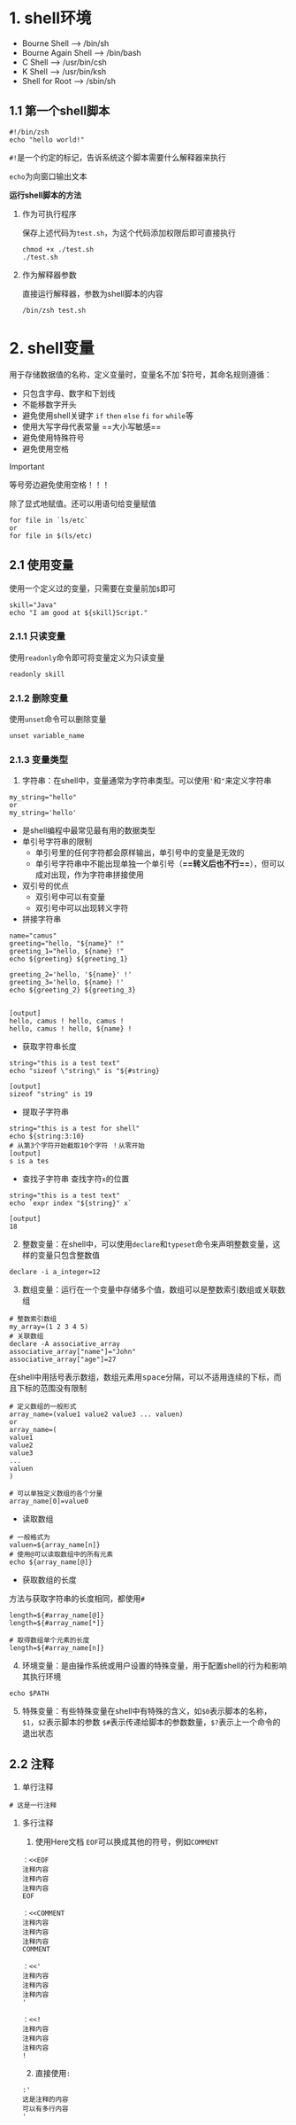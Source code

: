 # 1. shell环境

- Bourne Shell  			--> /bin/sh
- Bourne Again Shell                --> /bin/bash
- C Shell                                   --> /usr/bin/csh
- K Shell                                   --> /usr/bin/ksh
- Shell for Root                         --> /sbin/sh

## 1.1 第一个shell脚本

```shell
#!/bin/zsh
echo "hello world!"
```

`#!`是一个约定的标记，告诉系统这个脚本需要什么解释器来执行

`echo`为向窗口输出文本

**运行shell脚本的方法**

1. 作为可执行程序

   保存上述代码为`test.sh`，为这个代码添加权限后即可直接执行

   ```shell
   chmod +x ./test.sh
   ./test.sh
   ```

2. 作为解释器参数

   直接运行解释器，参数为shell脚本的内容

   ```shell
   /bin/zsh test.sh
   ```




# 2. shell变量

用于存储数据值的名称，定义变量时，变量名不加`$符号，其命名规则遵循：

- 只包含字母、数字和下划线
- 不能移数字开头
- 避免使用shell关键字 `if` `then` `else` `fi` `for` `while`等
- 使用大写字母代表常量 ==大小写敏感==
- 避免使用特殊符号
- 避免使用空格 

> [!important]
>
> 等号旁边避免使用空格！！！

除了显式地赋值。还可以用语句给变量赋值

```shell
for file in `ls/etc`
or
for file in $(ls/etc)
```

## 2.1 使用变量

使用一个定义过的变量，只需要在变量前加`$`即可

```shell
skill="Java"
echo "I am good at ${skill}Script."
```

### 2.1.1 只读变量

使用`readonly`命令即可将变量定义为只读变量

```shell
readonly skill
```

### 2.1.2 删除变量

使用`unset`命令可以删除变量

```shell
unset variable_name
```

### 2.1.3 变量类型

1. 字符串：在shell中，变量通常为字符串类型。可以使用`'`和`"`来定义字符串

```shell
my_string="hello"
or
my_string='hello'
```

   - 是shell编程中最常见最有用的数据类型
   - 单引号字符串的限制
     - 单引号里的任何字符都会原样输出，单引号中的变量是无效的
     - 单引号字符串中不能出现单独一个单引号（**==转义后也不行==**），但可以成对出现，作为字符串拼接使用
   - 双引号的优点
     - 双引号中可以有变量
     - 双引号中可以出现转义字符
   - 拼接字符串

```shell
name="camus"
greeting="hello, "${name}" !"
greeting_1="hello, ${name} !"
echo ${greeting} ${greeting_1}

greeting_2='hello, '${name}' !'
greeting_3='hello, ${name} !'
echo ${greeting_2} ${greeting_3}


[output]
hello, camus ! hello, camus !
hello, camus ! hello, ${name} !
```

   - 获取字符串长度

```shell
string="this is a test text"
echo "sizeof \"string\" is "${#string}

[output]
sizeof "string" is 19
```

   - 提取子字符串

```shell
string="this is a test for shell"
echo ${string:3:10}
# 从第3个字符开始截取10个字符 ！从零开始
[output]
s is a tes
```

   - 查找子字符串 查找字符`x`的位置

```shell
string="this is a test text"
echo `expr index "${string}" x`

[output]
18
```

2. 整数变量：在shell中，可以使用`declare`和`typeset`命令来声明整数变量，这样的变量只包含整数值

```shell
declare -i a_integer=12
```

3. 数组变量：运行在一个变量中存储多个值，数组可以是整数索引数组或关联数组

```shell
# 整数索引数组
my_array=(1 2 3 4 5)
# 关联数组
declare -A associative_array
associative_array["name"]="John"
associative_array["age"]=27
```

在shell中用括号表示数组，数组元素用<kbd>space</kbd>分隔，可以不适用连续的下标，而且下标的范围没有限制

```shell
# 定义数组的一般形式
array_name=(value1 value2 value3 ... valuen)
or
array_name=(
value1
value2
value3
...
valuen
)

# 可以单独定义数组的各个分量
array_name[0]=value0
```

- 读取数组

```shell
# 一般格式为
valuen=${array_name[n]}
# 使用@可以读取数组中的所有元素
echo ${array_name[@]}
```

- 获取数组的长度

方法与获取字符串的长度相同，都使用`#`

```shell
length=${#array_name[@]}
length=${#array_name[*]}

# 取得数组单个元素的长度
length=${#array_name[n]}
```



4. 环境变量：是由操作系统或用户设置的特殊变量，用于配置shell的行为和影响其执行环境

```shell
echo $PATH
```

5. 特殊变量：有些特殊变量在shell中有特殊的含义，如`$0`表示脚本的名称，`$1`，`$2`表示脚本的参数 `$#`表示传递给脚本的参数数量，`$?`表示上一个命令的退出状态

## 2.2 注释

1. 单行注释

```shell
# 这是一行注释
```

1. 多行注释

   1. 使用Here文档 `EOF`可以换成其他的符号，例如`COMMENT`

   ```shell
   ：<<EOF
   注释内容
   注释内容
   注释内容
   EOF
   
   ：<<COMMENT
   注释内容
   注释内容
   注释内容
   COMMENT
   
   ：<<'
   注释内容
   注释内容
   注释内容
   '
   
   ：<<!
   注释内容
   注释内容
   注释内容
   !
   ```

   2. 直接使用`:`

   ```shell
   :'
   这是注释的内容
   可以有多行内容
   '
   ```

   